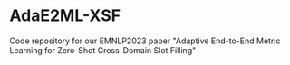 # AdaE2ML-XSF
Code repository for our EMNLP2023 paper "Adaptive End-to-End Metric Learning for Zero-Shot Cross-Domain Slot Filling"
